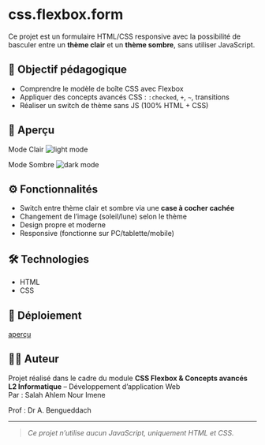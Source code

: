# css.flexbox.form

Ce projet est un formulaire HTML/CSS responsive avec la possibilité de basculer entre un **thème clair** et un **thème sombre**, sans utiliser JavaScript.

## 🎯 Objectif pédagogique

- Comprendre le modèle de boîte CSS avec Flexbox
- Appliquer des concepts avancés CSS : `:checked`, `+`, `~`, transitions
- Réaliser un switch de thème sans JS (100% HTML + CSS)

## 📸 Aperçu

Mode Clair
![light mode](https://github.com/user-attachments/assets/90cc5f31-0ca4-404f-960f-2dbf2af99f47)

Mode Sombre
![dark mode](https://github.com/user-attachments/assets/a107a9d1-f1ff-481e-ae58-0bceab49e129)



## ⚙️ Fonctionnalités

- Switch entre thème clair et sombre via une **case à cocher cachée**
- Changement de l’image (soleil/lune) selon le thème
- Design propre et moderne
- Responsive (fonctionne sur PC/tablette/mobile)

## 🛠️ Technologies

- HTML
- CSS


## 🚀 Déploiement
[aperçu](http://127.0.0.1:5500/exo2/)

## 🙋‍♂️ Auteur

Projet réalisé dans le cadre du module **CSS Flexbox & Concepts avancés**  
**L2 Informatique** – Développement d’application Web  
Par : Salah Ahlem Nour Imene 

Prof : Dr A. Bengueddach

---

> *Ce projet n’utilise aucun JavaScript, uniquement HTML et CSS.*



